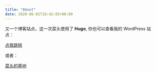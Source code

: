 ```yaml
---
title: "About"
date: 2020-06-01T16:42:03+08:00
---
```


又一个博客站点，这一次菜头使用了 **Hugo**, 你也可以查看我的 WordPress 站点：

[点我跳转](https://2019052596.nnm.jnu.rocks/)

或者：

[菜头的基地](https://kylechoy.top)